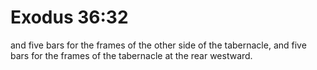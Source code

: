 # Exodus 36:32

and five bars for the frames of the other side of the tabernacle, and five bars for the frames of the tabernacle at the rear westward.
